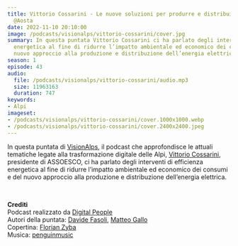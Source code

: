 ```yaml
---
title: Vittorio Cossarini - Le nuove soluzioni per produrre e distribuire energia
  @Aosta
date: 2022-11-10 20:10:00
image: /podcasts/visionalps/vittorio-cossarini/cover.jpg
summary: In questa puntata Vittorio Cossarini ci ha parlato degli interventi di efficienza
  energetica al fine di ridurre l’impatto ambientale ed economico dei consumi e del
  nuovo approccio alla produzione e distribuzione dell’energia elettrica.
season: 1
episode: 43
audio:
  file: /podcasts/visionalps/vittorio-cossarini/audio.mp3
  size: 11963163
  duration: 747
keywords:
- Alpi
imageset:
- /podcasts/visionalps/vittorio-cossarini/cover.1000x1000.webp
- /podcasts/visionalps/vittorio-cossarini/cover.2400x2400.jpeg
---
```


In questa puntata di [VisionAlps](https://www.visionalps.com/), il podcast che approfondisce le attuali tematiche legate alla trasformazione digitale delle Alpi, [Vittorio Cossarini](https://www.linkedin.com/in/vittoriocossarini/), presidente di ASSOESCO, ci ha parlato degli interventi di efficienza energetica al fine di ridurre l’impatto ambientale ed economico dei consumi e del nuovo approccio alla produzione e distribuzione dell’energia elettrica.

<br>

**Crediti**<br>
Podcast realizzato da [Digital People](https://w3id.org/digitalpeople)<br>
Autori della puntata: [Davide Fasoli](https://www.linkedin.com/in/davide-fasoli-2b3246179/), [Matteo Gallo](https://www.linkedin.com/in/matteo-gallo-4a5ab31a8/)<br>
Copertina: [Florian Zyba](https://www.linkedin.com/in/florian-zyba/)<br>
Musica: [penguinmusic](https://pixabay.com/users/penguinmusic-24940186/)